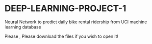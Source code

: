 # DEEP-LEARNING-PROJECT-1
Neural Network to predict daily bike rental ridership from UCI machine learning database


Please , Please download the files if you wish to open it!
